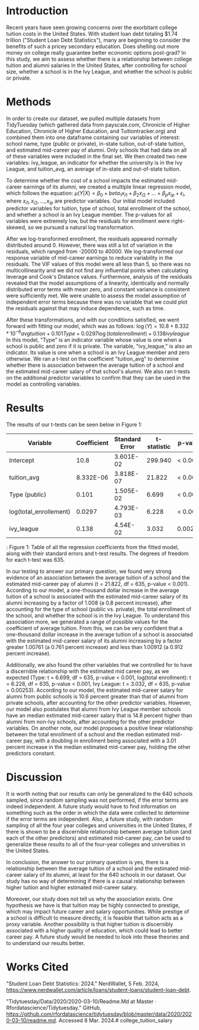 # Introduction

Recent years have seen growing concerns over the exorbitant college tuition costs in the United States. With student loan debt totaling \$1.74 trillion ("Student Loan Debt Statistics"), many are beginning to consider the benefits of such a pricey secondary education. Does shelling out more money on college really guarantee better economic options post-grad? In this study, we aim to assess whether there is a relationship between college tuition and alumni salaries in the United States, after controlling for school size, whether a school is in the Ivy League, and whether the school is public or private.

# Methods

In order to create our dataset, we pulled multiple datasets from TidyTuesday (which gathered data from payscale.com, Chronicle of Higher Education, Chronicle of Higher Education, and Tuitiontracker.org) and combined them into one dataframe containing our variables of interest: school name, type (public or private), in-state tuition, out-of-state tuition, and estimated mid-career pay of alumni. Only schools that had data on all of these variables were included in the final set. We then created two new variables: ivy_league, an indicator for whether the university is in the Ivy League, and tuition_avg, an average of in-state and out-of-state tuition.

To determine whether the cost of a school impacts the estimated mid-career earnings of its alumni, we created a multiple linear regression model, which follows the equation: $\mu(Y|X)=\beta_0+beta_1x_{i1}+\beta_2x_{i2}+...+\beta_px_{ip}+\epsilon_i$, where $x_{i1}, x_{i2}, ..., x_{ip}$ are predictor variables. Our initial model included predictor variables for tuition, type of school, total enrollment of the school, and whether a school is an Ivy League member. The p-values for all variables were extremely low, but the residuals for enrollment were right-skewed, so we pursued a natural log transformation.

After we log-transformed enrollment, the residuals appeared normally distributed around 0. However, there was still a lot of variation in the residuals, which ranged from -20000 to 40000. We log-transformed our response variable of mid-career earnings to reduce variability in the residuals. The VIF values of this model were all less than 5, so there was no multicollinearity and we did not find any influential points when calculating leverage and Cook's Distance values. Furthermore, analysis of the residuals revealed that the model assumptions of a linearity, identically and normally distributed error terms with mean zero, and constant variance is consistent were sufficiently met. We were unable to assess the model assumption of independent error terms because there was no variable that we could plot the residuals against that may induce dependence, such as time.

After these transformations, and with our conditions satisfied, we went forward with fitting our model, which was as follows: $\log(Y) =10.8+8.332*10^{-6}avgtuition +0.101Type+0.0297\log(totalenrollment)+0.138ivyleague$ In this model, "Type" is an indicator variable whose value is one when a school is public and zero if it is private. The variable, "ivy_league," is also an indicator. Its value is one when a school is an Ivy League member and zero otherwise. We ran a t-test on the coefficient "tuition_avg" to determine whether there is association between the average tuition of a school and the estimated mid-career salary of that school's alumni. We also ran t-tests on the additional predictor variables to confirm that they can be used in the model as controlling variables.

# Results

The results of our t-tests can be seen below in Figure 1:

| Variable               | Coefficient | Standard Error | t-statistic | p-value  |
|------------------------|-------------|----------------|-------------|----------|
| Intercept              | 10.8        | 3.601E-02      | 299.940     | \< 0.001 |
| tuition_avg            | 8.332E-06   | 3.818E-07      | 21.822      | \< 0.001 |
| Type (public)          | 0.101       | 1.505E-02      | 6.699       | \< 0.001 |
| log(total_enrollement) | 0.0297      | 4.793E-03      | 6.228       | \< 0.001 |
| ivy_league             | 0.138       | 4.54E-02       | 3.032       | 0.00253  |

: Figure 1: Table of all the regression coefficients from the fitted model, along with their standard errors and t-test results. The degrees of freedom for each t-test was 635.

In our testing to answer our primary question, we found very strong evidence of an association between the average tuition of a school and the estimated mid-career pay of alumni (t = 21.822, df = 635, p-value \< 0.001). According to our model, a one-thousand dollar increase in the average tuition of a school is associated with the estimated mid-career salary of its alumni increasing by a factor of 1.008 (a 0.8 percent increase), after accounting for the type of school (public vs. private), the total enrollment of the school, and whether the school is in the Ivy League. To understand this association more, we generated a range of possible values for the coefficient of average tuition. From this, we can be very confident that a one-thousand dollar increase in the average tuition of a school is associated with the estimated mid-career salary of its alumni increasing by a factor greater 1.00761 (a 0.761 percent increase) and less than 1.00912 (a 0.912 percent increase).

Additionally, we also found the other variables that we controlled for to have a discernible relationship with the estimated mid career pay, as we expected (Type: t = 6.699, df = 635, p-value \< 0.001, log(total enrollment): t = 6.228, df = 635, p-value \< 0.001, Ivy League: t = 3.032, df = 635, p-value = 0.00253). According to our model, the estimated mid-career salary for alumni from public schools is 10.6 percent greater than that of alumni from private schools, after accounting for the other predictor variables. However, our model also postulates that alumni from Ivy League member schools have an median estimated mid-career salary that is 14.8 percent higher than alumni from non-Ivy schools, after accounting for the other predictor variables. On another note, our model proposes a positive linear relationship between the total enrollment of a school and the median estimated mid-career pay, with a doubling in enrollment being associated with a 3.01 percent increase in the median estimated mid-career pay, holding the other predictors constant.

# Discussion

It is worth noting that our results can only be generalized to the 640 schools sampled, since random sampling was not performed, if the error terms are indeed independent. A future study would have to find information on something such as the order in which the data were collected to determine if the error terms are independent. Also, a future study, with random sampling of all the four year colleges and universities in the United States, if there is shown to be a discernible relationship between average tuition (and each of the other predictors) and estimated mid-career pay, can be used to generalize these results to all of the four-year colleges and universities in the United States.

In conclusion, the answer to our primary question is yes, there is a relationship between the average tuition of a school and the estimated mid-career salary of its alumni, at least for the 640 schools in our dataset. Our study has no way of determining if there is a causal relationship between higher tuition and higher estimated mid-career salary.

Moreover, our study does not tell us why the association exists. One hypothesis we have is that tuition may be highly connected to prestige, which may impact future career and salary opportunities. While prestige of a school is difficult to measure directly, it is feasible that tuition acts as a proxy variable. Another possibility is that higher tuition is discernibly associated with a higher quality of education, which could lead to better career pay. A future study would be needed to look into these theories and to understand our results better.

# Works Cited

"Student Loan Debt Statistics: 2024." NerdWallet, 5 Feb. 2024, <https://www.nerdwallet.com/article/loans/student-loans/student-loan-debt>.

"Tidytuesday/Data/2020/2020-03-10/Readme.Md at Master · Rfordatascience/Tidytuesday." GitHub, <https://github.com/rfordatascience/tidytuesday/blob/master/data/2020/2020-03-10/readme.md>. Accessed 8 Mar. 2024.# college_tuition_salary
